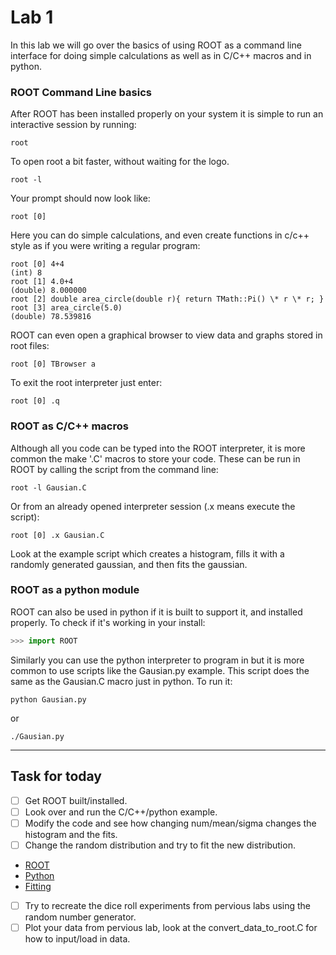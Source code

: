 # Lab 1

In this lab we will go over the basics of using ROOT as a command line interface for doing simple calculations as well as in C/C++ macros and in python.

### ROOT Command Line basics

After ROOT has been installed properly on your system it is simple to run an interactive session by running:

    root

To open root a bit faster, without waiting for the logo.

    root -l

Your prompt should now look like:

    root [0]

Here you can do simple calculations, and even create functions in c/c++ style as if you were writing a regular program:

    root [0] 4+4
    (int) 8
    root [1] 4.0+4
    (double) 8.000000
    root [2] double area_circle(double r){ return TMath::Pi() \* r \* r; }
    root [3] area_circle(5.0)
    (double) 78.539816

ROOT can even open a graphical browser to view data and graphs stored in root files:

    root [0] TBrowser a

To exit the root interpreter just enter:

    root [0] .q

### ROOT as C/C++ macros

Although all you code can be typed into the ROOT interpreter, it is more common the make '.C' macros to store your code. These can be run in ROOT by calling the script from the command line:

    root -l Gausian.C

Or from an already opened interpreter session (.x means execute the script):

    root [0] .x Gausian.C

Look at the example script which creates a histogram, fills it with a randomly generated gaussian, and then fits the gaussian.

### ROOT as a python module

ROOT can also be used in python if it is built to support it, and installed properly. To check if it's working in your install:

```python
>>> import ROOT
```

Similarly you can use the python interpreter to program in but it is more common to use scripts like the Gausian.py example. This script does the same as the Gausian.C macro just in python. To run it:

    python Gausian.py

or

    ./Gausian.py

* * *

## Task for today

-   [ ] Get ROOT built/installed.
-   [ ] Look over and run the C/C++/python example.
-   [ ] Modify the code and see how changing num/mean/sigma changes the histogram and the fits.
-   [ ] Change the random distribution and try to fit the new distribution.

-   [ROOT](https://root.cern.ch/doc/master/classTRandom.html)
-   [Python](https://docs.scipy.org/doc/numpy-1.14.0/reference/routines.random.html)
-   [Fitting](https://root.cern.ch/root/html534/guides/users-guide/FittingHistograms.html)

-   [ ] Try to recreate the dice roll experiments from pervious labs using the random number generator.
-   [ ] Plot your data from pervious lab, look at the convert_data_to_root.C for how to input/load in data.
